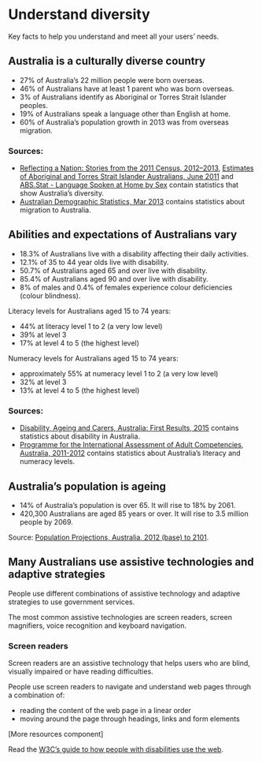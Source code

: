 # Understand diversity

<p class="componentheader__body abstract">
Key facts to help you understand and meet all your users’ needs.
</p>

## Australia is a culturally diverse country

- 27% of Australia’s 22 million people were born overseas.
- 46% of Australians have at least 1 parent who was born overseas.
- 3% of Australians identify as Aboriginal or Torres Strait Islander peoples.
- 19% of Australians speak a language other than English at home.
- 60% of Australia’s population growth in 2013 was from overseas migration.

### Sources:

- [Reflecting a Nation: Stories from the 2011 Census, 2012–2013](#), [Estimates of Aboriginal and Torres Strait Islander Australians, June 2011](#) and [ABS.Stat - Language Spoken at Home by Sex](#) contain statistics that show Australia’s diversity.
- [Australian Demographic Statistics, Mar 2013](#) contains statistics about migration to Australia.

## Abilities and expectations of Australians vary

- 18.3% of Australians live with a disability affecting their daily activities.
- 12.1% of 35 to 44 year olds live with disability.
- 50.7% of Australians aged 65 and over live with disability.
- 85.4% of Australians aged 90 and over live with disability.
- 8% of males and 0.4% of females experience colour deficiencies (colour blindness).

Literacy levels for Australians aged 15 to 74 years:

- 44% at literacy level 1 to 2 (a very low level)
- 39% at level 3
- 17% at level 4 to 5 (the highest level)

Numeracy levels for Australians aged 15 to 74 years:

- approximately 55% at numeracy level 1 to 2 (a very low level)
- 32% at level 3
- 13% at level 4 to 5 (the highest level)

### Sources:

- [Disability, Ageing and Carers, Australia: First Results, 2015](#) contains statistics about disability in Australia.
- [Programme for the International Assessment of Adult Competencies, Australia, 2011-2012](#) contains statistics about Australia’s literacy and numeracy levels.

## Australia’s population is ageing

- 14% of Australia’s population is over 65. It will rise to 18% by 2061. 
- 420,300 Australians are aged 85 years or over. It will rise to 3.5 million people by 2069. 

Source: [Population Projections, Australia, 2012 (base) to 2101](#).

## Many Australians use assistive technologies and adaptive strategies

People use different combinations of assistive technology and adaptive strategies to use government services.

The most common assistive technologies are screen readers, screen magnifiers, voice recognition and keyboard navigation.

### Screen readers

Screen readers are an assistive technology that helps users who are blind, visually impaired or have reading difficulties.

People use screen readers to navigate and understand web pages through a combination of:

- reading the content of the web page in a linear order
- moving around the page through headings, links and form elements

[More resources component] 

Read the [W3C’s guide to how people with disabilities use the web](#).
